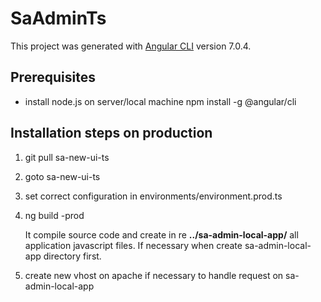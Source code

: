 # SaAdminTs

This project was generated with [Angular CLI](https://github.com/angular/angular-cli) version 7.0.4.

## Prerequisites

- install node.js on server/local machine
npm install -g @angular/cli
## Installation steps on production

1. git pull sa-new-ui-ts
1. goto sa-new-ui-ts
1. set correct configuration in environments/environment.prod.ts
1. ng build -prod
   
   It compile source code and create in re **../sa-admin-local-app/** all application javascript files.
   If necessary when create sa-admin-local-app directory first.

1.  create new vhost on apache if necessary to handle request on sa-admin-local-app 
